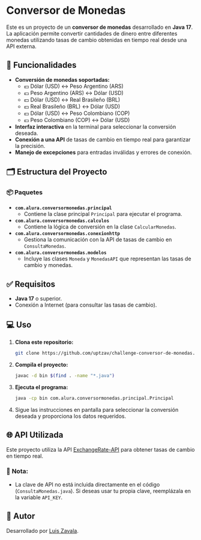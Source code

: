 # Conversor de Monedas

Este es un proyecto de un **conversor de monedas** desarrollado en **Java 17**. La aplicación permite convertir cantidades de dinero entre diferentes monedas utilizando tasas de cambio obtenidas en tiempo real desde una API externa.

## 🚀 **Funcionalidades**

- **Conversión de monedas soportadas:**
  - 💵 Dólar (USD) ↔ Peso Argentino (ARS)
  - 💵 Peso Argentino (ARS) ↔ Dólar (USD)
  - 💵 Dólar (USD) ↔ Real Brasileño (BRL)
  - 💵 Real Brasileño (BRL) ↔ Dólar (USD)
  - 💵 Dólar (USD) ↔ Peso Colombiano (COP)
  - 💵 Peso Colombiano (COP) ↔ Dólar (USD)
- **Interfaz interactiva** en la terminal para seleccionar la conversión deseada.
- **Conexión a una API** de tasas de cambio en tiempo real para garantizar la precisión.
- **Manejo de excepciones** para entradas inválidas y errores de conexión.

## 🗂️ **Estructura del Proyecto**

### 📦 **Paquetes**

- **`com.alura.conversormonedas.principal`**
  - Contiene la clase principal `Principal` para ejecutar el programa.
- **`com.alura.conversormonedas.calculos`**
  - Contiene la lógica de conversión en la clase `CalcularMonedas`.
- **`com.alura.conversormonedas.conexionhttp`**
  - Gestiona la comunicación con la API de tasas de cambio en `ConsultaMonedas`.
- **`com.alura.conversormonedas.modelos`**
  - Incluye las clases `Moneda` y `MonedasAPI` que representan las tasas de cambio y monedas.

## ✅ **Requisitos**

- **Java 17** o superior.
- Conexión a Internet (para consultar las tasas de cambio).

## 💻 **Uso**

1. **Clona este repositorio:**

   ```bash
   git clone https://github.com/uptzav/challenge-conversor-de-monedas.git
   ```

2. **Compila el proyecto:**

   ```bash
   javac -d bin $(find . -name "*.java")
   ```

3. **Ejecuta el programa:**

   ```bash
   java -cp bin com.alura.conversormonedas.principal.Principal
   ```

4. Sigue las instrucciones en pantalla para seleccionar la conversión deseada y proporciona los datos requeridos.

## 🌐 **API Utilizada**

Este proyecto utiliza la API [ExchangeRate-API](https://www.exchangerate-api.com/) para obtener tasas de cambio en tiempo real.

### 📝 **Nota:**
- La clave de API no está incluida directamente en el código (`ConsultaMonedas.java`). Si deseas usar tu propia clave, reemplázala en la variable `API_KEY`.


## 👤 **Autor**

Desarrollado por [Luis Zavala](https://github.com/uptzav).
